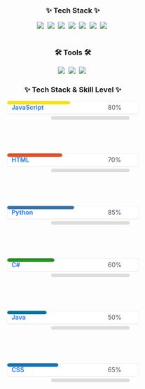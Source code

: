 <!--내용 부분-->
<h3 align="center">✨ Tech Stack ✨</h3>
<div align="center">
  <img src="https://img.shields.io/badge/javascript-F7DF1E.svg?style=for-the-badge&logo=javascript&logoColor=20232a" />&nbsp;
  <img src="https://img.shields.io/badge/html5-E34F26.svg?style=for-the-badge&logo=html5&logoColor=white" />&nbsp;
  <img src="https://img.shields.io/badge/css3-1572B6.svg?style=for-the-badge&logo=css3&logoColor=white" />&nbsp;
  <img src="https://img.shields.io/badge/java-007396.svg?style=for-the-badge&logo=java&logoColor=white" />&nbsp;
  <img src="https://img.shields.io/badge/c%23-239120.svg?style=for-the-badge&logo=c-sharp&logoColor=white" />&nbsp;
  <img src="https://img.shields.io/badge/python-3670A0?style=for-the-badge&logo=python&logoColor=ffdd54" />&nbsp;
  <img src="https://img.shields.io/badge/lua-2C2D72.svg?style=for-the-badge&logo=lua&logoColor=white" />&nbsp;
</div>

<br>

<h3 align="center">🛠 Tools 🛠</h3>
<div align="center">
  <img src="https://img.shields.io/badge/git-F05033.svg?style=for-the-badge&logo=git&logoColor=white" />&nbsp;
  <img src="https://img.shields.io/badge/github-181717.svg?style=for-the-badge&logo=github&logoColor=white" />&nbsp;
  <img src="https://img.shields.io/badge/Notion-F3F3F3.svg?style=for-the-badge&logo=notion&logoColor=black" />&nbsp;
</div>
<!-- 내용 부분 -->
<h3 align="center">✨ Tech Stack & Skill Level ✨</h3>
<div align="center">
  <svg width="300" height="120" viewBox="0 0 300 120" fill="none" xmlns="http://www.w3.org/2000/svg">
    <rect x="0" y="0" rx="5" ry="5" width="300" height="30" fill="#fff" stroke="#e4e2e2" />
    <text x="10" y="20" font-size="14" fill="#2f80ed" font-weight="bold">JavaScript</text>
    <text x="230" y="20" font-size="14" fill="#434d58">80%</text>
    <rect x="100" y="35" width="180" height="8" fill="#ddd" rx="5" />
    <rect width="144" height="8" fill="#F7DF1E" rx="5" />
  </svg>
  
  <svg width="300" height="120" viewBox="0 0 300 120" fill="none" xmlns="http://www.w3.org/2000/svg">
    <rect x="0" y="0" rx="5" ry="5" width="300" height="30" fill="#fff" stroke="#e4e2e2" />
    <text x="10" y="20" font-size="14" fill="#2f80ed" font-weight="bold">HTML</text>
    <text x="230" y="20" font-size="14" fill="#434d58">70%</text>
    <rect x="100" y="35" width="180" height="8" fill="#ddd" rx="5" />
    <rect width="126" height="8" fill="#E34F26" rx="5" />
  </svg>

  <svg width="300" height="120" viewBox="0 0 300 120" fill="none" xmlns="http://www.w3.org/2000/svg">
    <rect x="0" y="0" rx="5" ry="5" width="300" height="30" fill="#fff" stroke="#e4e2e2" />
    <text x="10" y="20" font-size="14" fill="#2f80ed" font-weight="bold">Python</text>
    <text x="230" y="20" font-size="14" fill="#434d58">85%</text>
    <rect x="100" y="35" width="180" height="8" fill="#ddd" rx="5" />
    <rect width="153" height="8" fill="#3572A5" rx="5" />
  </svg>
  
  <svg width="300" height="120" viewBox="0 0 300 120" fill="none" xmlns="http://www.w3.org/2000/svg">
    <rect x="0" y="0" rx="5" ry="5" width="300" height="30" fill="#fff" stroke="#e4e2e2" />
    <text x="10" y="20" font-size="14" fill="#2f80ed" font-weight="bold">C#</text>
    <text x="230" y="20" font-size="14" fill="#434d58">60%</text>
    <rect x="100" y="35" width="180" height="8" fill="#ddd" rx="5" />
    <rect width="108" height="8" fill="#239120" rx="5" />
  </svg>
  
  <svg width="300" height="120" viewBox="0 0 300 120" fill="none" xmlns="http://www.w3.org/2000/svg">
    <rect x="0" y="0" rx="5" ry="5" width="300" height="30" fill="#fff" stroke="#e4e2e2" />
    <text x="10" y="20" font-size="14" fill="#2f80ed" font-weight="bold">Java</text>
    <text x="230" y="20" font-size="14" fill="#434d58">50%</text>
    <rect x="100" y="35" width="180" height="8" fill="#ddd" rx="5" />
    <rect width="90" height="8" fill="#007396" rx="5" />
  </svg>

  <!-- CSS 추가 -->
  <svg width="300" height="120" viewBox="0 0 300 120" fill="none" xmlns="http://www.w3.org/2000/svg">
    <rect x="0" y="0" rx="5" ry="5" width="300" height="30" fill="#fff" stroke="#e4e2e2" />
    <text x="10" y="20" font-size="14" fill="#2f80ed" font-weight="bold">CSS</text>
    <text x="230" y="20" font-size="14" fill="#434d58">65%</text>
    <rect x="100" y="35" width="180" height="8" fill="#ddd" rx="5" />
    <rect width="117" height="8" fill="#1572B6" rx="5" />
  </svg>

</div>


<br>
